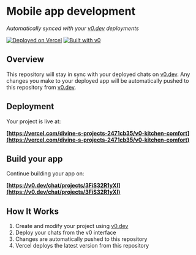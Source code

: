 # Mobile app development

*Automatically synced with your [v0.dev](https://v0.dev) deployments*

[![Deployed on Vercel](https://img.shields.io/badge/Deployed%20on-Vercel-black?style=for-the-badge&logo=vercel)](https://vercel.com/divine-s-projects-2471cb35/v0-kitchen-comfort)
[![Built with v0](https://img.shields.io/badge/Built%20with-v0.dev-black?style=for-the-badge)](https://v0.dev/chat/projects/3FiS32R1yXl)

## Overview

This repository will stay in sync with your deployed chats on [v0.dev](https://v0.dev).
Any changes you make to your deployed app will be automatically pushed to this repository from [v0.dev](https://v0.dev).

## Deployment

Your project is live at:

**[https://vercel.com/divine-s-projects-2471cb35/v0-kitchen-comfort](https://vercel.com/divine-s-projects-2471cb35/v0-kitchen-comfort)**

## Build your app

Continue building your app on:

**[https://v0.dev/chat/projects/3FiS32R1yXl](https://v0.dev/chat/projects/3FiS32R1yXl)**

## How It Works

1. Create and modify your project using [v0.dev](https://v0.dev)
2. Deploy your chats from the v0 interface
3. Changes are automatically pushed to this repository
4. Vercel deploys the latest version from this repository
